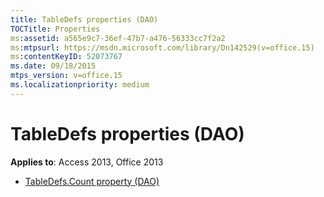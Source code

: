 ```yaml
---
title: TableDefs properties (DAO)
TOCTitle: Properties
ms:assetid: a565e9c7-36ef-47b7-a476-56333cc7f2a2
ms:mtpsurl: https://msdn.microsoft.com/library/Dn142529(v=office.15)
ms:contentKeyID: 52073767
ms.date: 09/18/2015
mtps_version: v=office.15
ms.localizationpriority: medium
---
```


# TableDefs properties (DAO)

**Applies to**: Access 2013, Office 2013

- [TableDefs.Count property (DAO)](tabledefs-count-property-dao.md)

